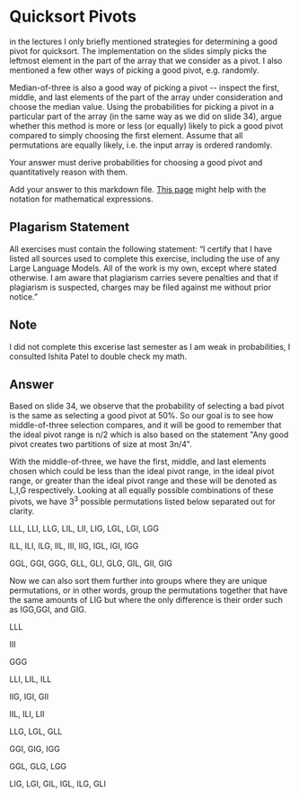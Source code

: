 # Quicksort Pivots

in the lectures I only briefly mentioned strategies for determining a good pivot
for quicksort. The implementation on the slides simply picks the leftmost
element in the part of the array that we consider as a pivot. I also mentioned a
few other ways of picking a good pivot, e.g. randomly.

Median-of-three is also a good way of picking a pivot -- inspect the first,
middle, and last elements of the part of the array under consideration and
choose the median value. Using the probabilities for picking a pivot in a
particular part of the array (in the same way as we did on slide 34), argue
whether this method is more or less (or equally) likely to pick a good pivot
compared to simply choosing the first element. Assume that all permutations are
equally likely, i.e. the input array is ordered randomly.

Your answer must derive probabilities for choosing a good pivot and
quantitatively reason with them.

Add your answer to this markdown file. [This
page](https://docs.github.com/en/get-started/writing-on-github/working-with-advanced-formatting/writing-mathematical-expressions)
might help with the notation for mathematical expressions.

## Plagarism Statement

All exercises must contain the following statement:
“I certify that I have listed all sources used to complete this exercise, including the use
of any Large Language Models. All of the work is my own, except where stated
otherwise. I am aware that plagiarism carries severe penalties and that if plagiarism is
suspected, charges may be filed against me without prior notice.”

## Note
I did not complete this excerise last semester as I am weak in probabilities, I consulted Ishita Patel to double check my math.

## Answer
Based on slide 34, we observe that the probability of selecting a bad pivot is the same as selecting a good pivot at 50%. So our goal is to see how middle-of-three selection compares, and it will be good to remember that the ideal pivot range is n/2 which is also based on the statement "Any good pivot creates two partitions of size at most 3n/4".

With the middle-of-three, we have the first, middle, and last elements chosen which could be less than the ideal pivot range, in the ideal pivot range, or greater than the ideal pivot range and these will be denoted as L,I,G respectively. Looking at all equally possible combinations of these pivots, we have $3^3$ possible permutations listed below separated out for clarity.

LLL, LLI, LLG, LIL, LII, LIG, LGL, LGI, LGG

ILL, ILI, ILG, IIL, III, IIG, IGL, IGI, IGG

GGL, GGI, GGG, GLL, GLI, GLG, GIL, GII, GIG

Now we can also sort them further into groups where they are unique permutations, or in other words, group the permutations together that have the same amounts of LIG but where the only difference is their order such as IGG,GGI, and GIG.

LLL

III

GGG

LLI, LIL, ILL

IIG, IGI, GII

IIL, ILI, LII

LLG, LGL, GLL

GGI, GIG, IGG

GGL, GLG, LGG

LIG, LGI, GIL, IGL, ILG, GLI
